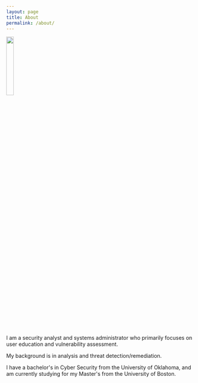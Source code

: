 ```yaml
---
layout: page
title: About
permalink: /about/
---
```


<img src="../_images/filephoto.jpg" style='width: 20%; height: 20%;'>

I am a security analyst and systems administrator who primarily focuses on user education and vulnerability assessment.

My background is in analysis and threat detection/remediation.

I have a bachelor's in Cyber Security from the University of Oklahoma, and am currently studying for my Master's from the University of Boston.
